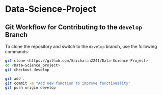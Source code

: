 # Data-Science-Project
## Git Workflow for Contributing to the `develop` Branch


To clone the repository and switch to the `develop` branch, use the following commands:

```bash
git clone <https://github.com/Saicharan2241/Data-Science-Project>
cd <Data-Science_project>
git checkout develop

git add .
git commit -m "Add new function to improve functionality"
git push origin develop
